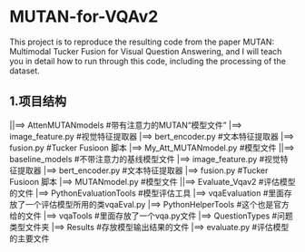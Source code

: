 # MUTAN-for-VQAv2
This project is to reproduce the resulting code from the paper MUTAN: Multimodal Tucker Fusion for Visual Question Answering, and I will teach you in detail how to run through this code, including the processing of the dataset.
## 1.项目结构
||==> AttenMUTANmodels #带有注意力的MUTAN“模型文件”
  |==> image_feature.py #视觉特征提取器
  |==> bert_encoder.py #文本特征提取器
  |==> fusion.py #Tucker Fusioon 脚本
  |==> My_Att_MUTANmodel.py #模型文件
||==> baseline_models #不带注意力的基线模型文件
  |==> image_feature.py #视觉特征提取器
  |==> bert_encoder.py #文本特征提取器
  |==> fusion.py #Tucker Fusioon 脚本
  |==> MUTANmodel.py #模型文件
||==> Evaluate_Vqav2 #评估模型的文件
  |==> PythonEvaluationTools #模型评估工具
    |==> vqaEvaluation #里面存放了一个评估模型所用的类vqaEval.py
  |==> PythonHelperTools #这个也是官方给的文件
    |==> vqaTools #里面存放了一个vqa.py文件
  |==> QuestionTypes #问题类型文件夹
  |==> Results #存放模型输出结果的文件
  |==> evaluate.py #评估模型的主要文件
    
